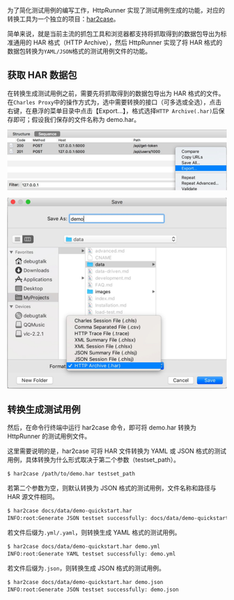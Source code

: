 
为了简化测试用例的编写工作，HttpRunner 实现了测试用例生成的功能，对应的转换工具为一个独立的项目：[har2case][har2case]。

简单来说，就是当前主流的抓包工具和浏览器都支持将抓取得到的数据包导出为标准通用的 HAR 格式（HTTP Archive），然后 HttpRunner 实现了将 HAR 格式的数据包转换为`YAML/JSON`格式的测试用例文件的功能。

## 获取 HAR 数据包

在转换生成测试用例之前，需要先将抓取得到的数据包导出为 HAR 格式的文件。在`Charles Proxy`中的操作方式为，选中需要转换的接口（可多选或全选），点击右键，在悬浮的菜单目录中点击【Export...】，格式选择`HTTP Archive(.har)`后保存即可；假设我们保存的文件名称为 demo.har。

![](images/charles-export.jpg)

![](images/charles-save-har.jpg)

## 转换生成测试用例

然后，在命令行终端中运行 har2case 命令，即可将 demo.har 转换为 HttpRunner 的测试用例文件。


这里需要说明的是，har2case 可将 HAR 文件转换为 YAML 或 JSON 格式的测试用例，具体转换为什么形式取决于第二个参数（testset_path）。

```bash
$ har2case /path/to/demo.har testset_path
```

若第二个参数为空，则默认转换为 JSON 格式的测试用例，文件名称和路径与 HAR 源文件相同。

```bash
$ har2case docs/data/demo-quickstart.har
INFO:root:Generate JSON testset successfully: docs/data/demo-quickstart.json
```

若文件后缀为`.yml/.yaml`，则转换生成 YAML 格式的测试用例。

```bash
$ har2case docs/data/demo-quickstart.har demo.yml
INFO:root:Generate YAML testset successfully: demo.yml
```

若文件后缀为`.json`，则转换生成 JSON 格式的测试用例。

```bash
$ har2case docs/data/demo-quickstart.har demo.json
INFO:root:Generate JSON testset successfully: demo.json
```

[har2case]: https://github.com/HttpRunner/har2case
